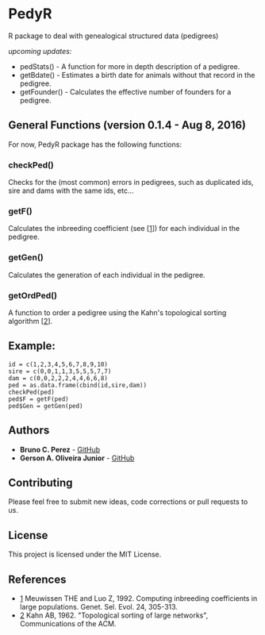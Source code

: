 # PedyR

R package to deal with genealogical structured data (pedigrees)

*upcoming updates:*
  * pedStats() - A function for more in depth description of a pedigree.
  * getBdate() - Estimates a birth date for animals without that record in the pedigree.
  * getFounder() - Calculates the effective number of founders for a pedigree.
  
## General Functions (version 0.1.4 - Aug 8, 2016)

For now, PedyR package has the following functions:

### checkPed()

Checks for the (most common) errors in pedigrees, such as duplicated ids, sire and dams with the same ids, etc...



### getF()

Calculates the inbreeding coefficient (see [[1](http://gsejournal.biomedcentral.com/articles/10.1186/1297-9686-24-4-305)]) for each individual in the pedigree.



### getGen()

Calculates the generation of each individual in the pedigree.


### getOrdPed()

A function to order a pedigree using the Kahn's topological sorting algorithm [[2](http://dl.acm.org/citation.cfm?id=369025)]. 

## Example:

```
id = c(1,2,3,4,5,6,7,8,9,10)
sire = c(0,0,1,1,3,5,5,5,7,7)
dam = c(0,0,2,2,2,4,4,6,6,8)
ped = as.data.frame(cbind(id,sire,dam))
checkPed(ped)
ped$F = getF(ped)
ped$Gen = getGen(ped)
```

## Authors

* **Bruno C. Perez** - [GitHub](https://github.com/BrnCPrz)
* **Gerson A. Oliveira Junior** - [GitHub](https://github.com/gersonjr)


## Contributing

Please feel free to submit new ideas, code corrections or pull requests to us.


## License

This project is licensed under the MIT License.

## References

 * [1](http://gsejournal.biomedcentral.com/articles/10.1186/1297-9686-24-4-305) Meuwissen THE and Luo Z, 1992. Computing inbreeding coefficients in large populations. Genet. Sel. Evol. 24, 305-313.
 * [2](http://dl.acm.org/citation.cfm?id=369025) Kahn AB, 1962. "Topological sorting of large networks", Communications of the ACM.
